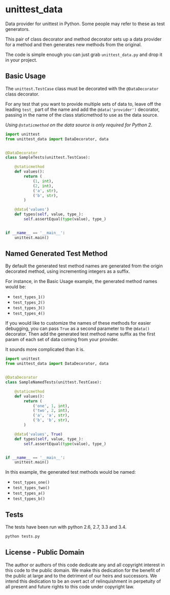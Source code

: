# unittest_data

Data provider for unittest in Python. Some people may refer to these as test
generators.

This pair of class decorator and method decorator sets up a data provider for
a method and then generates new methods from the original.

The code is simple enough you can just grab `unittest_data.py` and drop it in
your project.

## Basic Usage

The `unittest.TestCase` class must be decorated with the `@DataDecorator` class
decorator.

For any test that you want to provide multiple sets of data to, leave off the
leading `test_` part of the name and add the `@data('provider')` decorator,
passing in the name of the class staticmethod to use as the data source.

*Using `@staticmethod` on the data source is only required for Python 2.*

```python
import unittest
from unittest_data import DataDecorator, data


@DataDecorator
class SampleTests(unittest.TestCase):

    @staticmethod
    def values():
        return (
            (1, int),
            (2, int),
            ('a', str),
            ('b', str),
        )

    @data('values')
    def types(self, value, type_):
        self.assertEqual(type(value), type_)


if __name__ == '__main__':
    unittest.main()

```

## Named Generated Test Method

By default the generated test method names are generated from the origin
decorated method, using incrementing integers as a suffix.

For instance, in the Basic Usage example, the generated method names would be:

 - `test_types_1()`
 - `test_types_2()`
 - `test_types_3()`
 - `test_types_4()`

If you would like to customize the names of these methods for easier debugging,
you can pass `True` as a second parameter to the `@data()` decorator. Then add
the generated test method name suffix as the first param of each set of data
coming from your provider.

It sounds more complicated than it is.

```python
import unittest
from unittest_data import DataDecorator, data


@DataDecorator
class SampleNamedTests(unittest.TestCase):

    @staticmethod
    def values():
        return (
            ('one', 1, int),
            ('two', 2, int),
            ('a', 'a', str),
            ('b', 'b', str),
        )

    @data('values', True)
    def types(self, value, type_):
        self.assertEqual(type(value), type_)


if __name__ == '__main__':
    unittest.main()

```

In this example, the generated test methods would be named:

 - `test_types_one()`
 - `test_types_two()`
 - `test_types_a()`
 - `test_types_b()`

## Tests

The tests have been run with python 2.6, 2.7, 3.3 and 3.4.

```bash
python tests.py
```

## License - Public Domain

The author or authors of this code dedicate any and all copyright interest in
this code to the public domain. We make this dedication for the benefit of the
public at large and to the detriment of our heirs and successors. We intend
this dedication to be an overt act of relinquishment in perpetuity of all
present and future rights to this code under copyright law.
